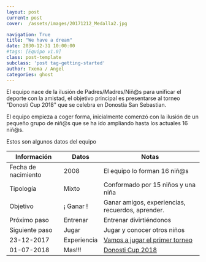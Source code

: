 ```yaml
---
layout: post
current: post
cover:  /assets/images/20171212_Medalla2.jpg

navigation: True
title: "We have a dream"
date: 2030-12-31 10:00:00
#tags: [Equipo v1.0]
class: post-template
subclass: 'post tag-getting-started'
author: Txema / Angel
categories: ghost
---
```


El equipo nace de la ilusión de Padres/Madres/Niñ@s para unificar el deporte con la amistad, el objetivo principal es presentarse al torneo "Donosti Cup 2018" que se celebra en Donostia San Sebastian.



El equipo empieza a coger forma, inicialmente comenzó con la ilusión de un pequeño grupo de niñ@s que se ha ido ampliando hasta los actuales 16 niñ@s.

Estos son algunos datos del equipo

| Información   |      Datos      |  Notas |
|----------|-------------|------|
| Fecha de nacimiento|  2008 | El equipo lo forman 16 niñ@s |
| Tipología |    Mixto   |   Conformado por 15 niños y una niña|
| Objetivo |    ¡ Ganar !   |   Ganar amigos, experiencias, recuerdos, aprender. |
| Próximo paso |    Entrenar  |   Entrenar divirtiéndonos |
| Siguiente paso |    Jugar  |   Jugar y conocer otros niños |
| 23-12-2017 |    Experiencia  |   <a href="http://jesuitinaske.com/azpeitia-cup">Vamos a jugar el primer torneo</a> |
| 01-07-2018 |    Mas!!!  |   <a href="http://www.donosticup.com/">Donosti Cup 2018</a> |
